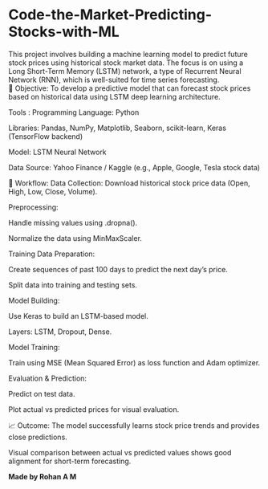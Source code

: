 # Code-the-Market-Predicting-Stocks-with-ML
This project involves building a machine learning model to predict future stock prices using historical stock market data. The focus is on using a Long Short-Term Memory (LSTM) network, a type of Recurrent Neural Network (RNN), which is well-suited for time series forecasting.  
🎯 Objective:
To develop a predictive model that can forecast stock prices based on historical data using LSTM deep learning architecture.

Tools :
Programming Language: Python

Libraries: Pandas, NumPy, Matplotlib, Seaborn, scikit-learn, Keras (TensorFlow backend)

Model: LSTM Neural Network

Data Source: Yahoo Finance / Kaggle (e.g., Apple, Google, Tesla stock data)

🔧 Workflow:
Data Collection: Download historical stock price data (Open, High, Low, Close, Volume).

Preprocessing:

Handle missing values using .dropna().

Normalize the data using MinMaxScaler.

Training Data Preparation:

Create sequences of past 100 days to predict the next day’s price.

Split data into training and testing sets.

Model Building:

Use Keras to build an LSTM-based model.

Layers: LSTM, Dropout, Dense.

Model Training:

Train using MSE (Mean Squared Error) as loss function and Adam optimizer.

Evaluation & Prediction:

Predict on test data.

Plot actual vs predicted prices for visual evaluation.

📈 Outcome:
The model successfully learns stock price trends and provides close predictions.

Visual comparison between actual vs predicted values shows good alignment for short-term forecasting.

**Made by Rohan A M**
